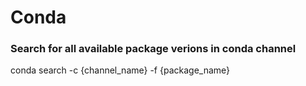 # Conda
### Search for all available package verions in conda channel
  conda search -c {channel_name} -f {package_name}
